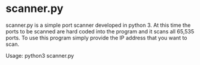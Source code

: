 # scanner.py

scanner.py is a simple port scanner developed in python 3. At this time the ports to be scanned are hard coded into the program and it scans all 65,535 ports. To use this program simply provide the IP address that you want to scan.

Usage: python3 scanner.py <IP>

